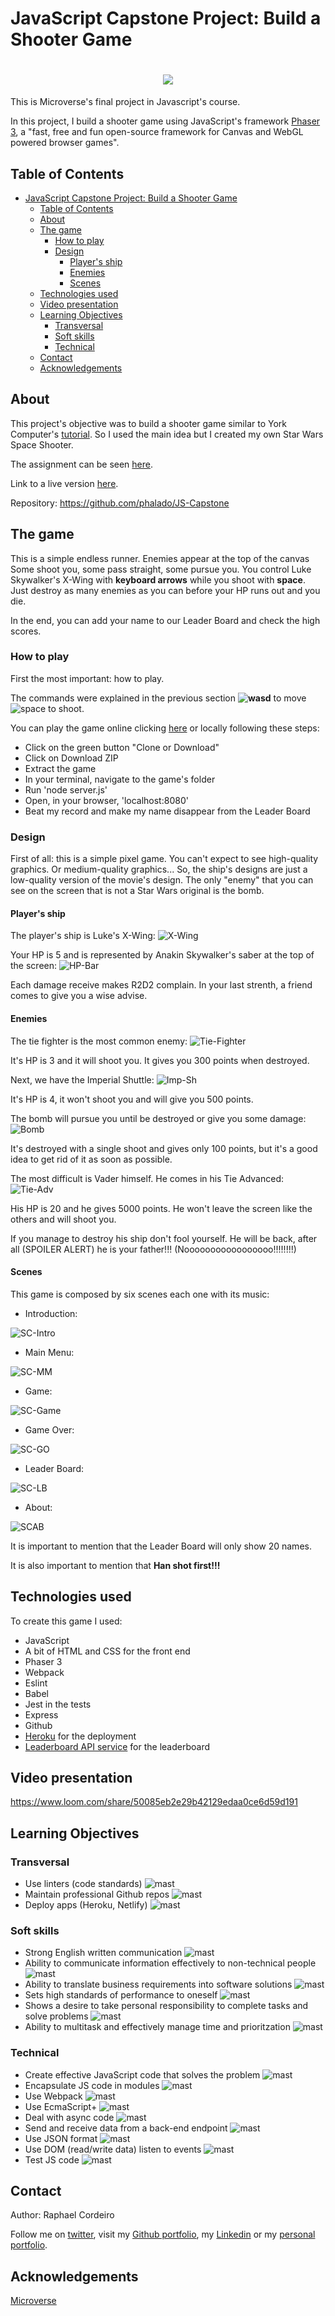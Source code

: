 # JavaScript Capstone Project: Build a Shooter Game

<h1 align="center"><img src="https://raw.githubusercontent.com/phalado/JS-Capstone/shooter/dist/content/gameTitle2.png"></h1>

This is Microverse's final project in Javascript's course.

In this project, I build a shooter game using JavaScript's framework [Phaser 3][phaser-url], a "fast, free and fun open-source framework for Canvas and WebGL powered browser games".


## Table of Contents

- [JavaScript Capstone Project: Build a Shooter Game](#javascript-capstone-project-build-a-shooter-game)
  - [Table of Contents](#table-of-contents)
  - [About](#about)
  - [The game](#the-game)
    - [How to play](#how-to-play)
    - [Design](#design)
      - [Player's ship](#players-ship)
      - [Enemies](#enemies)
      - [Scenes](#scenes)
  - [Technologies used](#technologies-used)
  - [Video presentation](#video-presentation)
  - [Learning Objectives](#learning-objectives)
    - [Transversal](#transversal)
    - [Soft skills](#soft-skills)
    - [Technical](#technical)
  - [Contact](#contact)
  - [Acknowledgements](#acknowledgements)


## About

This project's objective was to build a shooter game similar to York Computer's [tutorial][sg-tutorial]. So I used the main idea but I created my own Star Wars Space Shooter.

The assignment can be seen [here][assignment].

Link to a live version [here][live-version].

Repository: https://github.com/phalado/JS-Capstone


## The game

This is a simple endless runner. Enemies appear at the top of the canvas Some shoot you, some pass straight, some pursue you. You control Luke Skywalker's X-Wing with **keyboard arrows** while you shoot with **space**. Just destroy as many enemies as you can before your HP runs out and you die. 

In the end, you can add your name to our Leader Board and check the high scores.


### How to play

First the most important: how to play.

The commands were explained in the previous section **![wasd][wasd]** to move ![space][space] to shoot.


You can play the game online clicking [here][live-version] or locally following these steps:

* Click on the green button "Clone or Download"
* Click on Download ZIP
* Extract the game
* In your terminal, navigate to the game's folder
* Run 'node server.js'
* Open, in your browser, 'localhost:8080'
* Beat my record and make my name disappear from the Leader Board


### Design

First of all: this is a simple pixel game. You can't expect to see high-quality graphics. Or medium-quality graphics... So, the ship's designs are just a low-quality version of the movie's design. The only "enemy" that you can see on the screen that is not a Star Wars original is the bomb.


#### Player's ship

The player's ship is Luke's X-Wing: ![X-Wing][X-Wing]

Your HP is 5 and is represented by Anakin Skywalker's saber at the top of the screen: ![HP-Bar]

Each damage receive makes R2D2 complain. In your last strenth, a friend comes to give you a wise advise.


#### Enemies

The tie fighter is the most common enemy: ![Tie-Fighter][Tie-Fighter]

It's HP is 3 and it will shoot you. It gives you 300 points when destroyed.


Next, we have the Imperial Shuttle: ![Imp-Sh][Imp-Sh]

It's HP is 4, it won't shoot you and will give you 500 points.


The bomb will pursue you until be destroyed or give you some damage: ![Bomb][Bomb]

It's destroyed with a single shoot and gives only 100 points, but it's a good idea to get rid of it as soon as possible.


The most difficult is Vader himself. He comes in his Tie Advanced: ![Tie-Adv][Tie-Adv]

His HP is 20 and he gives 5000 points. He won't leave the screen like the others and will shoot you.

If you manage to destroy his ship don't fool yourself. He will be back, after all (SPOILER ALERT) he is your father!!! (Nooooooooooooooooo!!!!!!!!)


#### Scenes

This game is composed by six scenes each one with its music:

* Introduction: 

![SC-Intro][SC-Intro]

* Main Menu: 

![SC-MM][SC-MM]

* Game: 

![SC-Game][SC-Game]

* Game Over: 

![SC-GO][SC-GO]

* Leader Board: 

![SC-LB][SC-LB]

* About: 

![SCAB][SC-AB]


It is important to mention that the Leader Board will only show 20 names.

It is also important to mention that **Han shot first!!!** 


## Technologies used

To create this game I used:

* JavaScript
* A bit of HTML and CSS for the front end
* Phaser 3
* Webpack
* Eslint
* Babel
* Jest in the tests
* Express
* Github
* [Heroku](https://www.heroku.com/) for the deployment
* [Leaderboard API service][LB-API] for the leaderboard


## Video presentation


https://www.loom.com/share/50085eb2e29b42129edaa0ce6d59d191



## Learning Objectives


### Transversal

* Use linters (code standards) ![mast][mast]
* Maintain professional Github repos ![mast][mast]
* Deploy apps (Heroku, Netlify) ![mast][mast]


### Soft skills

* Strong English written communication ![mast][mast]
* Ability to communicate information effectively to non-technical people ![mast][mast]
* Ability to translate business requirements into software solutions ![mast][mast]
* Sets high standards of performance to oneself ![mast][mast]
* Shows a desire to take personal responsibility to complete tasks and solve problems ![mast][mast]
* Ability to multitask and effectively manage time and prioritzation ![mast][mast]


### Technical

* Create effective JavaScript code that solves the problem ![mast][mast]
* Encapsulate JS code in modules ![mast][mast]
* Use Webpack ![mast][mast]
* Use EcmaScript+ ![mast][mast]
* Deal with async code ![mast][mast]
* Send and receive data from a back-end endpoint ![mast][mast]
* Use JSON format ![mast][mast]
* Use DOM (read/write data) listen to events ![mast][mast]
* Test JS code ![mast][mast]


## Contact

Author: Raphael Cordeiro

Follow me on [twitter][rapha-twitter],  visit my [Github portfolio][rapha-github], my [Linkedin][rapha-linkedin] or my [personal portfolio][rapha-personal].


## Acknowledgements

[Microverse][mcvs]




<!-- Links -->
[assignment]: https://www.notion.so/Shooter-game-203e819041c7486bb36f9e65faecba27
[live-version]: https://starwars-spaceshooter.herokuapp.com/
[phaser-url]: https://phaser.io/
[sg-tutorial]: https://learn.yorkcs.com/category/tutorials/gamedev/phaser-3/build-a-space-shooter-with-phaser-3/
[LB-API]: https://www.notion.so/Leaderboard-API-service-24c0c3c116974ac49488d4eb0267ade3
[mcvs]: https://www.microverse.org/
[rapha-github]: https://github.com/phalado
[rapha-twitter]: https://twitter.com/phalado
[rapha-linkedin]: https://www.linkedin.com/in/raphael-cordeiro/
[rapha-personal]: https://phalado.github.io/

<!-- Images -->
[logo]: https://raw.githubusercontent.com/phalado/JS-Capstone/development/dist/content/gameTitle2.png
[wasd]: https://raw.githubusercontent.com/phalado/JS-Capstone/development/Images/arrow.jpg
[space]: https://raw.githubusercontent.com/phalado/JS-Capstone/development/Images/space-key.png
[X-Wing]: https://raw.githubusercontent.com/phalado/JS-Capstone/development/dist/content/xWing.png
[Tie-Fighter]: https://raw.githubusercontent.com/phalado/JS-Capstone/development/dist/content/tieFighterp.png
[Tie-Adv]: https://raw.githubusercontent.com/phalado/JS-Capstone/development/dist/content/tieAdvanced.png
[Imp-Sh]: https://raw.githubusercontent.com/phalado/JS-Capstone/development/dist/content/imperialShutle.png
[Bomb]: https://raw.githubusercontent.com/phalado/JS-Capstone/development/dist/content/sprEnemy1.png
[HP-Bar]: https://raw.githubusercontent.com/phalado/JS-Capstone/development/dist/content/saberComplete.png
[SC-Intro]: https://raw.githubusercontent.com/phalado/JS-Capstone/development/Images/sceneIntro.png
[SC-MM]: https://raw.githubusercontent.com/phalado/JS-Capstone/development/Images/sceneMM.png
[SC-Game]: https://raw.githubusercontent.com/phalado/JS-Capstone/development/Images/sceneGame.png
[SC-AB]: https://raw.githubusercontent.com/phalado/JS-Capstone/development/Images/sceneAB.png
[SC-GO]: https://raw.githubusercontent.com/phalado/JS-Capstone/development/Images/sceneGO.png
[SC-LB]: https://raw.githubusercontent.com/phalado/JS-Capstone/development/Images/sceneLB.png
[mast]: https://raw.githubusercontent.com/phalado/JS-Capstone/development/Images/masteryBadge.png

<!-- Video -->
[video]: https://www.loom.com/share/50085eb2e29b42129edaa0ce6d59d191
